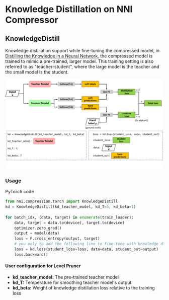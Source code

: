 Knowledge Distillation on NNI Compressor
===

## KnowledgeDistill

Knowledge distillation support while fine-tuning the compressed model, in [Distilling the Knowledge in a Neural Network](https://arxiv.org/abs/1503.02531),  the compressed model is trained to mimic a pre-trained, larger model.  This training setting is also referred to as "teacher-student",  where the large model is the teacher and the small model is the student.

![](../../img/distill.png)

### Usage

PyTorch code

```python
from nni.compression.torch import KnowledgeDistill
kd = KnowledgeDistill(kd_teacher_model, kd_T=5, kd_beta=1)

for batch_idx, (data, target) in enumerate(train_loader):
    data, target = data.to(device), target.to(device)
    optimizer.zero_grad()
    output = model(data)
    loss = F.cross_entropy(output, target)
    # you only to add the following line to fine-tune with knowledge distillation
    loss = kd.loss(student_loss=loss, data=data, student_out=output)
    loss.backward()
```

#### User configuration for Level Pruner
* **kd_teacher_model:** The pre-trained teacher model 
* **kd_T:** Temperature for smoothing teacher model's output
* **kd_beta:** Weight of knowledge distillation loss relative to the training loss
